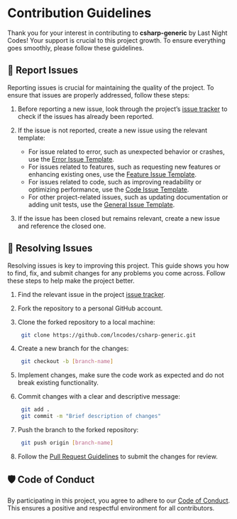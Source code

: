 # Contribution Guidelines
Thank you for your interest in contributing to **csharp-generic** by Last Night Codes! Your support is crucial to this project growth. To ensure everything goes smoothly, please follow these guidelines.

## 📝 Report Issues
Reporting issues is crucial for maintaining the quality of the project. To ensure that issues are properly addressed, follow these steps:

1. Before reporting a new issue, look through the project’s [issue tracker](https://github.com/lncodes/csharp-generic/issues) to check if the issues has already been reported.

2. If the issue is not reported, create a new issue using the relevant template:
   - For issue related to error, such as unexpected behavior or crashes, use the [Error Issue Template](https://github.com/lncodes/.github/.github/ISSUE_TEMPLATE/ERROR_ISSUE_TEMPLATE.md).
   - For issues related to features, such as requesting new features or enhancing existing ones, use the [Feature Issue Template](https://github.com/lncodes/.github/ISSUE_TEMPLATE/FEATURE_ISSUE_TEMPLATE.md).
   - For issues related to code, such as improving readability or optimizing performance, use the [Code Issue Template](https://github.com/lncodes/.github/blob/master/.github/ISSUE_TEMPLATE/CODE_ISSUE_TEMPLATE.md).
   - For other project-related issues, such as updating documentation or adding unit tests, use the [General Issue Template](https://github.com/lncodes/.github/blob/master/.github/ISSUE_TEMPLATE/GENERAL_ISSUE_TEMPLATE.md).
3.  If the issue has been closed but remains relevant, create a new issue and reference the closed one.

## 🔧 Resolving Issues
Resolving issues is key to improving this project. This guide shows you how to find, fix, and submit changes for any problems you come across. Follow these steps to help make the project better.

1. Find the relevant issue in the project [issue tracker](https://github.com/lncodes/csharp-generic/issues).

2. Fork the repository to a personal GitHub account.
3. Clone the forked repository to a local machine:
   ```bash 
    git clone https://github.com/lncodes/csharp-generic.git
   ```
4. Create a new branch for the changes:
   ```bash 
    git checkout -b [branch-name]
   ```
5. Implement changes, make sure the code work as expected and do not break existing functionality.
6. Commit changes with a clear and descriptive message:
   ```bash 
    git add .
    git commit -m "Brief description of changes"
   ```
7. Push the branch to the forked repository:
   ```bash 
    git push origin [branch-name]
   ```
8. Follow the [Pull Request Guidelines](https://github.com/lncodes/.github/blob/master/.github/PULL_REQUEST_GUIDELINES.md) to submit the changes for review.

## 🛡️ Code of Conduct
By participating in this project, you agree to adhere to our [Code of Conduct](https://github.com/lncodes/.github/blob/master/.github/CODE_OF_CONDUCT.md). This ensures a positive and respectful environment for all contributors.
